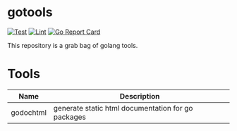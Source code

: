 # gotools

[![Test](https://github.com/tvastar/gotools/workflows/Test/badge.svg)](https://github.com/tvastar/gotools/actions?query=workflow%3ATest)
[![Lint](https://github.com/tvastar/gotools/workflows/Lint/badge.svg)](https://github.com/tvastar/gotools/actions?query=workflow%3ALint)
[![Go Report Card](https://goreportcard.com/badge/github.com/tvastar/gotools)](https://goreportcard.com/report/github.com/tvastar/gotool)


This repository is a grab bag of golang tools.

# Tools

| Name      | Description
| --------- | ---------------
| godochtml | generate static html documentation for go packages

